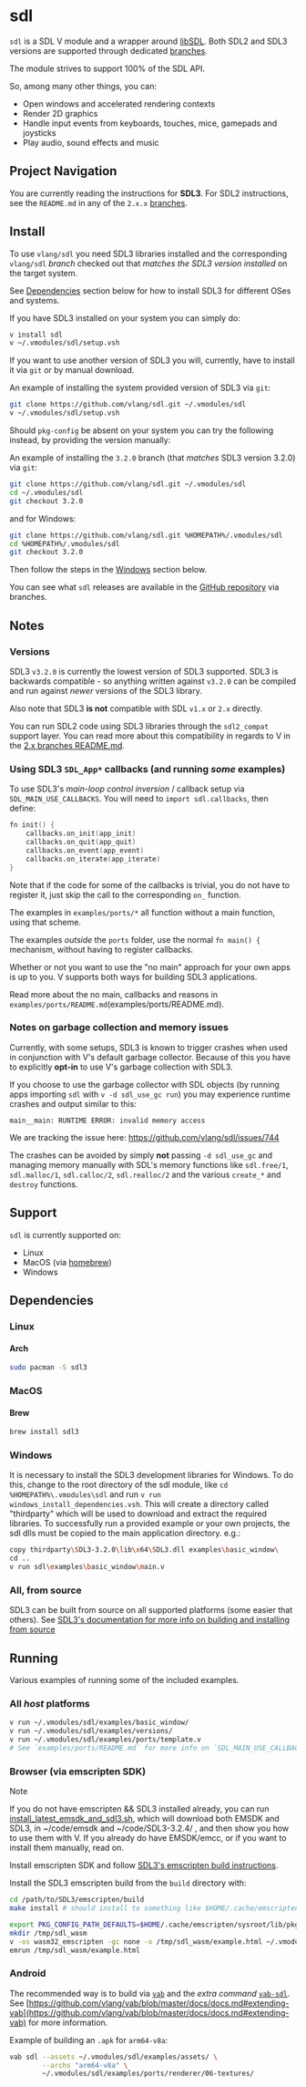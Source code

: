 # sdl

`sdl` is a SDL V module and a wrapper around [libSDL](https://www.libsdl.org/).
Both SDL2 and SDL3 versions are supported through dedicated [branches](https://github.com/vlang/sdl/branches).

The module strives to support 100% of the SDL API.

So, among many other things, you can:
- Open windows and accelerated rendering contexts
- Render 2D graphics
- Handle input events from keyboards, touches, mice, gamepads and joysticks
- Play audio, sound effects and music

## Project Navigation

You are currently reading the instructions for **SDL3**.
For SDL2 instructions, see the `README.md` in any of the `2.x.x` [branches](https://github.com/vlang/sdl/branches).

## Install

To use `vlang/sdl` you need SDL3 libraries installed and the corresponding
`vlang/sdl` *branch* checked out that *matches the SDL3 version installed* on the target system.

See [Dependencies](#Dependencies) section below for how to install SDL3
for different OSes and systems.

If you have SDL3 installed on your system you can simply do:
```bash
v install sdl
v ~/.vmodules/sdl/setup.vsh
```

If you want to use another version of SDL3 you will, currently, have to install
it via `git` or by manual download.

An example of installing the system provided version of SDL3 via `git`:
```bash
git clone https://github.com/vlang/sdl.git ~/.vmodules/sdl
v ~/.vmodules/sdl/setup.vsh
```

Should `pkg-config` be absent on your system you can try the following instead,
by providing the version manually:

An example of installing the `3.2.0` branch (that *matches* SDL3 version 3.2.0) via `git`:
```bash
git clone https://github.com/vlang/sdl.git ~/.vmodules/sdl
cd ~/.vmodules/sdl
git checkout 3.2.0
```
and for Windows:
```bash
git clone https://github.com/vlang/sdl.git %HOMEPATH%/.vmodules/sdl
cd %HOMEPATH%/.vmodules/sdl
git checkout 3.2.0
```
Then follow the steps in the [Windows](#windows) section below.

You can see what `sdl` releases are available in the [GitHub repository](https://github.com/vlang/sdl/branches) via branches.

## Notes

### Versions

SDL3 `v3.2.0` is currently the lowest version of SDL3 supported.
SDL3 is backwards compatible - so anything written against `v3.2.0` can be compiled and run
against *newer* versions of the SDL3 library.

Also note that SDL3 **is not** compatible with SDL `v1.x` or `2.x` directly.

You can run SDL2 code using SDL3 libraries through the `sdl2_compat` support layer.
You can read more about this compatibility in regards to V in the
[2.x branches README.md](https://github.com/vlang/sdl/blob/2.30.0/README.md#version-notes).

### Using SDL3 `SDL_App*` callbacks (and running *some* examples)

To use SDL3's *main-loop control inversion* / callback setup via
`SDL_MAIN_USE_CALLBACKS`. You will need to `import sdl.callbacks`,
then define:
```v oksyntax
fn init() {
	callbacks.on_init(app_init)
	callbacks.on_quit(app_quit)
	callbacks.on_event(app_event)
	callbacks.on_iterate(app_iterate)
}
```

Note that if the code for some of the callbacks is trivial, you do not have
to register it, just skip the call to the corresponding `on_` function.

The examples in `examples/ports/*` all function without a main
function, using that scheme.

The examples *outside* the `ports` folder, use the normal `fn main()
{` mechanism, without having to register callbacks.

Whether or not you want to use the "no main" approach for your own apps
is up to you. V supports both ways for building SDL3 applications.

Read more about the no main, callbacks and reasons 
in `examples/ports/README.md`(examples/ports/README.md).

### Notes on garbage collection and memory issues

Currently, with some setups, SDL3 is known to trigger crashes when used in conjunction
with V's default garbage collector. Because of this you have to explicitly **opt-in**
to use V's garbage collection with SDL3.

If you choose to use the garbage collector with SDL objects
(by running apps importing `sdl` with `v -d sdl_use_gc run`)
you may experience runtime crashes and output similar to this:

```
main__main: RUNTIME ERROR: invalid memory access
```

We are tracking the issue here: https://github.com/vlang/sdl/issues/744

The crashes can be avoided by simply **not** passing `-d sdl_use_gc` and
managing memory manually with SDL's memory functions like `sdl.free/1`, `sdl.malloc/1`,
`sdl.calloc/2`, `sdl.realloc/2` and the various `create_*` and `destroy` functions.

## Support

`sdl` is currently supported on:
- Linux
- MacOS (via [homebrew](https://brew.sh/))
- Windows

## Dependencies

### Linux

#### Arch
```bash
sudo pacman -S sdl3
```

### MacOS

#### Brew
```bash
brew install sdl3
```

### Windows

It is necessary to install the SDL3 development libraries for Windows.
To do this, change to the root directory of the sdl module, like
`cd %HOMEPATH%\.vmodules\sdl`
and run
`v run windows_install_dependencies.vsh`.
This will create a directory called "thirdparty" which will be used to download and
extract the required libraries. To successfully run a provided example or your own projects,
the sdl dlls must be copied to the main application directory. e.g.:
```bash
copy thirdparty\SDL3-3.2.0\lib\x64\SDL3.dll examples\basic_window\
cd ..
v run sdl\examples\basic_window\main.v
```

### All, from source

SDL3 can be built from source on all supported platforms
(some easier that others). See [SDL3's documentation for more info
on building and installing from source](https://github.com/libsdl-org/SDL/blob/main/docs/README-cmake.md)

## Running

Various examples of running some of the included examples.

### All *host* platforms
```bash
v run ~/.vmodules/sdl/examples/basic_window/
v run ~/.vmodules/sdl/examples/versions/
v run ~/.vmodules/sdl/examples/ports/template.v
# See `examples/ports/README.md` for more info on `SDL_MAIN_USE_CALLBACKS`.
```

### Browser (via emscripten SDK)

> [!NOTE]  
> If you do not have emscripten && SDL3 installed already, you can run
> [install_latest_emsdk_and_sdl3.sh](install_latest_emsdk_and_sdl3.sh),
> which will download both EMSDK and SDL3, in ~/code/emsdk and ~/code/SDL3-3.2.4/ ,
> and then show you how to use them with V.
> If you already do have EMSDK/emcc, or if you want to install them manually, read on.

Install emscripten SDK and follow [SDL3's emscripten build instructions](https://wiki.libsdl.org/SDL3/README/emscripten).

Install the SDL3 emscripten build from the `build` directory with:
```bash
cd /path/to/SDL3/emscripten/build
make install # should install to something like $HOME/.cache/emscripten/sysroot/...
```

```bash
export PKG_CONFIG_PATH_DEFAULTS=$HOME/.cache/emscripten/sysroot/lib/pkgconfig/
mkdir /tmp/sdl_wasm
v -os wasm32_emscripten -gc none -o /tmp/sdl_wasm/example.html ~/.vmodules/sdl/examples/ports/renderer/05-rectangles/
emrun /tmp/sdl_wasm/example.html
```

### Android

The recommended way is to build via [`vab`](https://github.com/vlang/vab) and the *extra command* [`vab-sdl`](https://github.com/larpon/vab-sdl).
See [https://github.com/vlang/vab/blob/master/docs/docs.md#extending-vab](https://github.com/vlang/vab/blob/master/docs/docs.md#extending-vab)
for more information.

Example of building an `.apk` for `arm64-v8a`:

```bash
vab sdl --assets ~/.vmodules/sdl/examples/assets/ \
        --archs "arm64-v8a" \
		~/.vmodules/sdl/examples/ports/renderer/06-textures/
```
